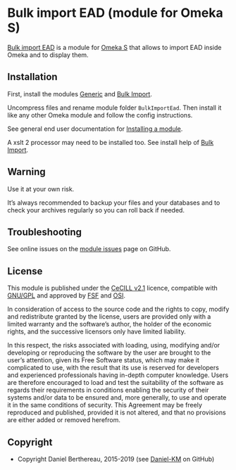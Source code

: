 Bulk import EAD (module for Omeka S)
====================================

[Bulk import EAD] is a module for [Omeka S] that allows to import EAD inside
Omeka and to display them.


Installation
------------

First, install the modules [Generic] and [Bulk Import].

Uncompress files and rename module folder `BulkImportEad`. Then install it like any
other Omeka module and follow the config instructions.

See general end user documentation for [Installing a module].

A xslt 2 processor may need to be installed too. See install help of [Bulk Import].


Warning
-------

Use it at your own risk.

It’s always recommended to backup your files and your databases and to check
your archives regularly so you can roll back if needed.


Troubleshooting
---------------

See online issues on the [module issues] page on GitHub.


License
-------

This module is published under the [CeCILL v2.1] licence, compatible with
[GNU/GPL] and approved by [FSF] and [OSI].

In consideration of access to the source code and the rights to copy, modify and
redistribute granted by the license, users are provided only with a limited
warranty and the software’s author, the holder of the economic rights, and the
successive licensors only have limited liability.

In this respect, the risks associated with loading, using, modifying and/or
developing or reproducing the software by the user are brought to the user’s
attention, given its Free Software status, which may make it complicated to use,
with the result that its use is reserved for developers and experienced
professionals having in-depth computer knowledge. Users are therefore encouraged
to load and test the suitability of the software as regards their requirements
in conditions enabling the security of their systems and/or data to be ensured
and, more generally, to use and operate it in the same conditions of security.
This Agreement may be freely reproduced and published, provided it is not
altered, and that no provisions are either added or removed herefrom.


Copyright
---------

* Copyright Daniel Berthereau, 2015-2019 (see [Daniel-KM] on GitHub)


[Omeka S]: https://omeka.org/s
[Bulk import EAD]: https://github.com/Daniel-KM/Omeka-S-module-BulkImportEAD
[Bulk Import]: https://github.com/Daniel-KM/Omeka-S-module-BulkImport
[Generic]: https://github.com/Daniel-KM/Omeka-S-module-Generic
[Installing a module]: https://omeka.org/s/docs/user-manual/modules/#installing-modules
[module issues]: https://github.com/Daniel-KM/Omeka-S-module-BulkImportEAD/issues
[CeCILL v2.1]: https://www.cecill.info/licences/Licence_CeCILL_V2.1-en.html
[GNU/GPL]: https://www.gnu.org/licenses/gpl-3.0.html
[FSF]: https://www.fsf.org
[OSI]: http://opensource.org
[Daniel-KM]: https://github.com/Daniel-KM "Daniel Berthereau"
